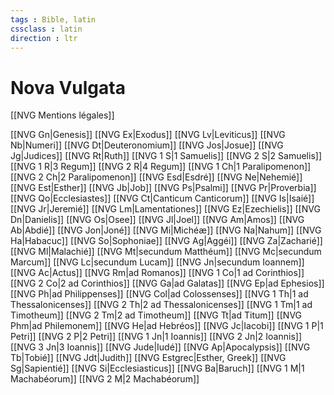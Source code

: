 ```yaml
---
tags : Bible, latin
cssclass : latin
direction : ltr
---
```

# Nova Vulgata

[[NVG Mentions légales]]

[[NVG Gn|Genesis]]
[[NVG Ex|Exodus]]
[[NVG Lv|Leviticus]]
[[NVG Nb|Numeri]]
[[NVG Dt|Deuteronomium]]
[[NVG Jos|Josue]]
[[NVG Jg|Judices]]
[[NVG Rt|Ruth]]
[[NVG 1 S|1 Samuelis]]
[[NVG 2 S|2 Samuelis]]
[[NVG 1 R|3 Regum]]
[[NVG 2 R|4 Regum]]
[[NVG 1 Ch|1 Paralipomenon]]
[[NVG 2 Ch|2 Paralipomenon]]
[[NVG Esd|Esdré]]
[[NVG Ne|Nehemié]]
[[NVG Est|Esther]]
[[NVG Jb|Job]]
[[NVG Ps|Psalmi]]
[[NVG Pr|Proverbia]]
[[NVG Qo|Ecclesiastes]]
[[NVG Ct|Canticum Canticorum]]
[[NVG Is|Isaié]]
[[NVG Jr|Jeremié]]
[[NVG Lm|Lamentationes]]
[[NVG Ez|Ezechielis]]
[[NVG Dn|Danielis]]
[[NVG Os|Osee]]
[[NVG Jl|Joel]]
[[NVG Am|Amos]]
[[NVG Ab|Abdié]]
[[NVG Jon|Joné]]
[[NVG Mi|Michéæ]]
[[NVG Na|Nahum]]
[[NVG Ha|Habacuc]]
[[NVG So|Sophoniae]]
[[NVG Ag|Aggéi]]
[[NVG Za|Zacharié]]
[[NVG Ml|Malachié]]
[[NVG Mt|secundum Matthéum]]
[[NVG Mc|secundum Marcum]]
[[NVG Lc|secundum Lucam]]
[[NVG Jn|secundum Ioannem]]
[[NVG Ac|Actus]]
[[NVG Rm|ad Romanos]]
[[NVG 1 Co|1 ad Corinthios]]
[[NVG 2 Co|2 ad Corinthios]]
[[NVG Ga|ad Galatas]]
[[NVG Ep|ad Ephesios]]
[[NVG Ph|ad Philippenses]]
[[NVG Col|ad Colossenses]]
[[NVG 1 Th|1 ad Thessalonicenses]]
[[NVG 2 Th|2 ad Thessalonicenses]]
[[NVG 1 Tm|1 ad Timotheum]]
[[NVG 2 Tm|2 ad Timotheum]]
[[NVG Tt|ad Titum]]
[[NVG Phm|ad Philemonem]]
[[NVG He|ad Hebréos]]
[[NVG Jc|Iacobi]]
[[NVG 1 P|1 Petri]]
[[NVG 2 P|2 Petri]]
[[NVG 1 Jn|1 Ioannis]]
[[NVG 2 Jn|2 Ioannis]]
[[NVG 3 Jn|3 Ioannis]]
[[NVG Jude|Iudé]]
[[NVG Ap|Apocalypsis]]
[[NVG Tb|Tobié]]
[[NVG Jdt|Judith]]
[[NVG Estgrec|Esther, Greek]]
[[NVG Sg|Sapientié]]
[[NVG Si|Ecclesiasticus]]
[[NVG Ba|Baruch]]
[[NVG 1 M|1 Machabéorum]]
[[NVG 2 M|2 Machabéorum]]
